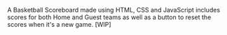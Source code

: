 A Basketball Scoreboard made using HTML, CSS and JavaScript includes scores for both Home and Guest teams as well as a button to reset the scores when it's a new game. [WIP]
